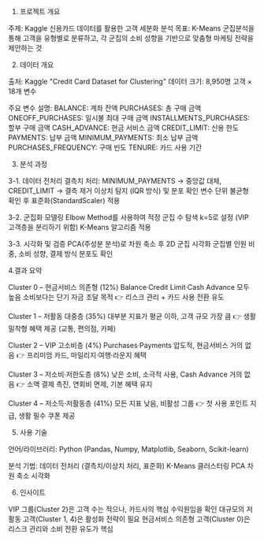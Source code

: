 1. 프로젝트 개요

주제: Kaggle 신용카드 데이터를 활용한 고객 세분화 분석
목표: K-Means 군집분석을 통해 고객을 유형별로 분류하고, 각 군집의 소비 성향을 기반으로 맞춤형 마케팅 전략을 제안하는 것

2. 데이터 개요

출처: Kaggle "Credit Card Dataset for Clustering"
데이터 크기: 8,950명 고객 × 18개 변수

주요 변수 설명:
BALANCE: 계좌 잔액
PURCHASES: 총 구매 금액
ONEOFF_PURCHASES: 일시불 최대 구매 금액
INSTALLMENTS_PURCHASES: 할부 구매 금액
CASH_ADVANCE: 현금 서비스 금액
CREDIT_LIMIT: 신용 한도
PAYMENTS: 납부 금액
MINIMUM_PAYMENTS: 최소 납부 금액
PURCHASES_FREQUENCY: 구매 빈도
TENURE: 카드 사용 기간

3. 분석 과정

3-1. 데이터 전처리
결측치 처리: MINIMUM_PAYMENTS → 중앙값 대체, CREDIT_LIMIT → 결측 제거
이상치 탐지 (IQR 방식) 및 분포 확인
변수 단위 불균형 확인 후 표준화(StandardScaler) 적용

3-2. 군집화 모델링
Elbow Method를 사용하여 적정 군집 수 탐색
k=5로 설정 (VIP 고객층을 분리하기 위함)
K-Means 알고리즘 적용

3-3. 시각화 및 검증
PCA(주성분 분석)로 차원 축소 후 2D 군집 시각화
군집별 인원 비중, 소비 성향, 결제 방식 분포도 확인

4.결과 요약

Cluster 0 – 현금서비스 의존형 (12%)
Balance·Credit Limit·Cash Advance 모두 높음
소비보다는 단기 자금 조달 목적
👉 리스크 관리 + 카드 사용 전환 유도

Cluster 1 – 저활동 대중층 (35%)
대부분 지표가 평균 이하, 고객 규모 가장 큼
👉 생활밀착형 혜택 제공 (교통, 편의점, 카페)

Cluster 2 – VIP 고소비층 (4%)
Purchases·Payments 압도적, 현금서비스 거의 없음
👉 프리미엄 카드, 마일리지·여행·라운지 혜택

Cluster 3 – 저소비·저한도층 (8%)
낮은 소비, 소극적 사용, Cash Advance 거의 없음
👉 소액 결제 촉진, 연회비 면제, 기본 혜택 유지

Cluster 4 – 저소득·저활동층 (41%)
모든 지표 낮음, 비활성 그룹
👉 첫 사용 포인트 지급, 생활 필수 쿠폰 제공


5. 사용 기술

언어/라이브러리: Python (Pandas, Numpy, Matplotlib, Seaborn, Scikit-learn)

분석 기법:
데이터 전처리 (결측치/이상치 처리, 표준화)
K-Means 클러스터링
PCA 차원 축소 시각화


6. 인사이트

VIP 그룹(Cluster 2)은 고객 수는 적으나, 카드사의 핵심 수익원임을 확인
대규모의 저활동 고객(Cluster 1, 4)은 활성화 전략이 필요
현금서비스 의존형 고객(Cluster 0)은 리스크 관리와 소비 전환 유도가 핵심
